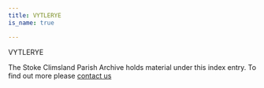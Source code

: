 ```yaml
---
title: VYTLERYE
is_name: true

---
```


VYTLERYE


The Stoke Climsland Parish Archive holds material under this index entry. To find out more please [contact us](/contact/)
